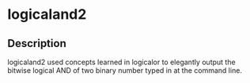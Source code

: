 # logicaland2
## Description
logicaland2 used concepts learned in logicalor to elegantly output the bitwise
logical AND of two binary number typed in at the command line.

